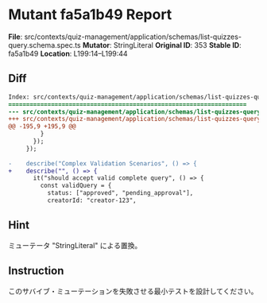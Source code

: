 # Mutant fa5a1b49 Report

**File**: src/contexts/quiz-management/application/schemas/list-quizzes-query.schema.spec.ts
**Mutator**: StringLiteral
**Original ID**: 353
**Stable ID**: fa5a1b49
**Location**: L199:14–L199:44

## Diff

```diff
Index: src/contexts/quiz-management/application/schemas/list-quizzes-query.schema.spec.ts
===================================================================
--- src/contexts/quiz-management/application/schemas/list-quizzes-query.schema.spec.ts	original
+++ src/contexts/quiz-management/application/schemas/list-quizzes-query.schema.spec.ts	mutated #353
@@ -195,9 +195,9 @@
         }
       });
     });
 
-    describe("Complex Validation Scenarios", () => {
+    describe("", () => {
       it("should accept valid complete query", () => {
         const validQuery = {
           status: ["approved", "pending_approval"],
           creatorId: "creator-123",
```

## Hint

ミューテータ "StringLiteral" による置換。

## Instruction

このサバイブ・ミューテーションを失敗させる最小テストを設計してください。
